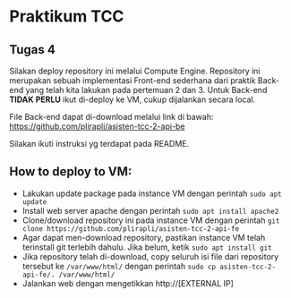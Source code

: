 # Praktikum TCC

## Tugas 4

Silakan deploy repository ini melalui Compute Engine. Repository ini merupakan sebuah implementasi Front-end sederhana dari praktik Back-end yang telah kita lakukan pada pertemuan 2 dan 3. Untuk Back-end **TIDAK PERLU** ikut di-deploy ke VM, cukup dijalankan secara local.

File Back-end dapat di-download melalui link di bawah:
https://github.com/plirapli/asisten-tcc-2-api-be

Silakan ikuti instruksi yg terdapat pada README.

## How to deploy to VM:

- Lakukan update package pada instance VM dengan perintah `sudo apt update`
- Install web server apache dengan perintah `sudo apt install apache2`
- Clone/download repository ini pada instance VM dengan perintah `git clone https://github.com/plirapli/asisten-tcc-2-api-fe`
- Agar dapat men-download repository, pastikan instance VM telah terinstall git terlebih dahulu. Jika belum, ketik `sudo apt install git`
- Jika repository telah di-download, copy seluruh isi file dari repository tersebut ke `/var/www/html/` dengan perintah `sudo cp asisten-tcc-2-api-fe/. /var/www/html/`
- Jalankan web dengan mengetikkan http://[EXTERNAL IP]
